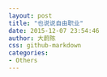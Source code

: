 ```yaml
---
layout: post
title: "也说说自由职业"
date: 2015-12-07 23:54:46
author: 大蔚陈
css: github-markdown
categories: 
- Others
---
```


